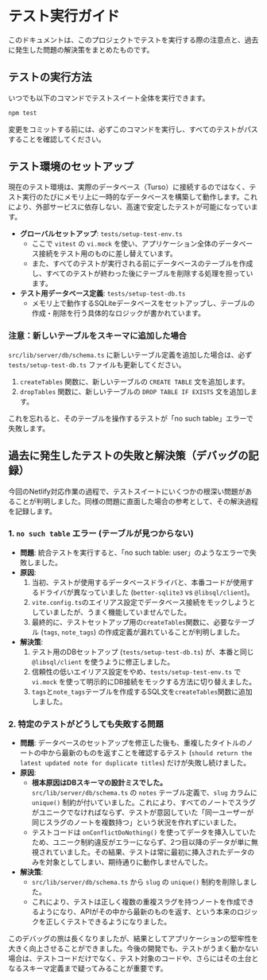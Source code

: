 # テスト実行ガイド

このドキュメントは、このプロジェクトでテストを実行する際の注意点と、過去に発生した問題の解決策をまとめたものです。

## テストの実行方法

いつでも以下のコマンドでテストスイート全体を実行できます。

```bash
npm test
```

変更をコミットする前には、必ずこのコマンドを実行し、すべてのテストがパスすることを確認してください。

## テスト環境のセットアップ

現在のテスト環境は、実際のデータベース（Turso）に接続するのではなく、テスト実行のたびにメモリ上に一時的なデータベースを構築して動作します。これにより、外部サービスに依存しない、高速で安定したテストが可能になっています。

- **グローバルセットアップ**: `tests/setup-test-env.ts`
  - ここで `vitest` の `vi.mock` を使い、アプリケーション全体のデータベース接続をテスト用のものに差し替えています。
  - また、すべてのテストが実行される前にデータベースのテーブルを作成し、すべてのテストが終わった後にテーブルを削除する処理を担っています。
- **テスト用データベース定義**: `tests/setup-test-db.ts`
  - メモリ上で動作するSQLiteデータベースをセットアップし、テーブルの作成・削除を行う具体的なロジックが書かれています。

### 注意：新しいテーブルをスキーマに追加した場合

`src/lib/server/db/schema.ts` に新しいテーブル定義を追加した場合は、必ず `tests/setup-test-db.ts` ファイルも更新してください。

1.  `createTables` 関数に、新しいテーブルの `CREATE TABLE` 文を追加します。
2.  `dropTables` 関数に、新しいテーブルの `DROP TABLE IF EXISTS` 文を追加します。

これを忘れると、そのテーブルを操作するテストが「no such table」エラーで失敗します。

## 過去に発生したテストの失敗と解決策（デバッグの記録）

今回のNetlify対応作業の過程で、テストスイートにいくつかの根深い問題があることが判明しました。同様の問題に直面した場合の参考として、その解決過程を記録します。

### 1. `no such table` エラー (テーブルが見つからない)

- **問題**: 統合テストを実行すると、「no such table: user」のようなエラーで失敗しました。
- **原因**:
  1. 当初、テストが使用するデータベースドライバと、本番コードが使用するドライバが異なっていました (`better-sqlite3` vs `@libsql/client`)。
  2. `vite.config.ts`のエイリアス設定でデータベース接続をモックしようとしていましたが、うまく機能していませんでした。
  3. 最終的に、テストセットアップ用の`createTables`関数に、必要なテーブル (`tags`, `note_tags`) の作成定義が漏れていることが判明しました。
- **解決策**:
  1. テスト用のDBセットアップ (`tests/setup-test-db.ts`) が、本番と同じ `@libsql/client` を使うように修正しました。
  2. 信頼性の低いエイリアス設定をやめ、`tests/setup-test-env.ts` で `vi.mock` を使って明示的にDB接続をモックする方法に切り替えました。
  3. `tags`と`note_tags`テーブルを作成するSQL文を`createTables`関数に追加しました。

### 2. 特定のテストがどうしても失敗する問題

- **問題**: データベースのセットアップを修正した後も、重複したタイトルのノートの中から最新のものを返すことを確認するテスト (`should return the latest updated note for duplicate titles`) だけが失敗し続けました。
- **原因**:
  - **根本原因はDBスキーマの設計ミスでした。** `src/lib/server/db/schema.ts` の `notes` テーブル定義で、`slug` カラムに `unique()` 制約が付いていました。これにより、すべてのノートでスラグがユニークでなければならず、テストが意図していた「同一ユーザーが同じスラグのノートを複数持つ」という状況を作れずにいました。
  - テストコードは `onConflictDoNothing()` を使ってデータを挿入していたため、ユニーク制約違反がエラーにならず、2つ目以降のデータが単に無視されていました。その結果、テストは常に最初に挿入されたデータのみを対象としてしまい、期待通りに動作しませんでした。
- **解決策**:
  - `src/lib/server/db/schema.ts` から `slug` の `unique()` 制約を削除しました。
  - これにより、テストは正しく複数の重複スラグを持つノートを作成できるようになり、APIがその中から最新のものを返す、という本来のロジックを正しくテストできるようになりました。

このデバッグの旅は長くなりましたが、結果としてアプリケーションの堅牢性を大きく向上させることができました。今後の開発でも、テストがうまく動かない場合は、テストコードだけでなく、テスト対象のコードや、さらにはその土台となるスキーマ定義まで疑ってみることが重要です。
